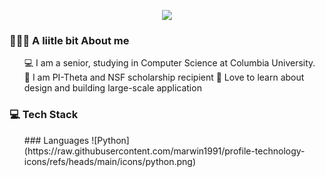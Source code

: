
<p align="center">
  <img src="https://capsule-render.vercel.app/api?text=Hi%20There👋%I%20am%20Sumya👸&fontSize=40&animation=fadeIn&type=waving&color=gradient&height=100" />
</p>
<!-- - 🌱 I’m currently learning ...
- 👯 I’m looking to collaborate on ...
- 🤔 I’m looking for help with ...
- 💬 Ask me about ...
- 📫 How to reach me: ...
- 😄 Pronouns: ...
- ⚡ Fun fact: ...
-->
<div>
  <h3>  👨🏻‍💻 A liitle bit About me</h3>
  <ul>
     💻 I am a senior, studying in Computer Science at Columbia University.<br>
     🌟 I am PI-Theta and NSF scholarship recipient
     🤖 Love to learn about design and building large-scale application
  </ul>
  <h3> 💻 Tech Stack</h3>
  <ul>
    ### Languages
![Python](https://raw.githubusercontent.com/marwin1991/profile-technology-icons/refs/heads/main/icons/python.png)
  </ul>
 </div>

